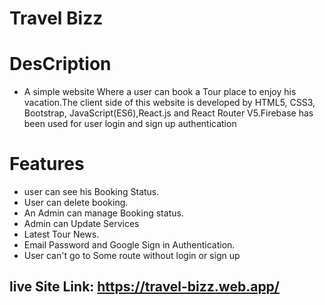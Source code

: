 # Travel Bizz

# DesCription

- A simple website Where a user can book a Tour place to enjoy his vacation.The client side of this website is developed by HTML5, CSS3, Bootstrap, JavaScript(ES6),React.js and React Router V5.Firebase has been used for user login and sign up authentication

# Features

- user can see his Booking Status.
- User can delete booking.
- An Admin can manage Booking status.
- Admin can Update Services
- Latest Tour News.
- Email Password and Google Sign in Authentication.
- User can't go to Some route without login or sign up

## live Site Link: https://travel-bizz.web.app/
